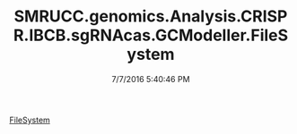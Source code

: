 ﻿---
title: SMRUCC.genomics.Analysis.CRISPR.IBCB.sgRNAcas.GCModeller.FileSystem
date: 7/7/2016 5:40:46 PM
---

[FileSystem](T-SMRUCC.genomics.Analysis.CRISPR.IBCB.sgRNAcas.GCModeller.FileSystem.FileSystem.html)
